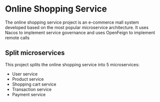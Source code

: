 # Online Shopping Service
The online shopping service project is an e-commerce mall system developed based on the most popular microservice architecture. It uses Nacos to implement service governance and uses OpenFeign to implement remote calls

## Split microservices

This project splits the online shopping service into 5 microservices:

- User service
- Product service
- Shopping cart service
- Transaction service
- Payment service
